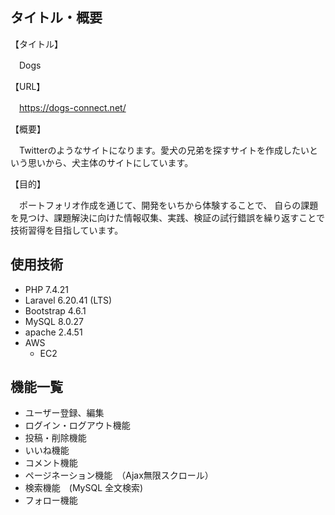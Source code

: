 ## タイトル・概要

【タイトル】

　Dogs

【URL】
   
　https://dogs-connect.net/


【概要】

　Twitterのようなサイトになります。愛犬の兄弟を探すサイトを作成したいという思いから、犬主体のサイトにしています。

【目的】

　ポートフォリオ作成を通じて、開発をいちから体験することで、 自らの課題を見つけ、課題解決に向けた情報収集、実践、検証の試行錯誤を繰り返すことで技術習得を目指しています。


## 使用技術

- PHP 7.4.21
- Laravel 6.20.41 (LTS)
- Bootstrap 4.6.1
- MySQL 8.0.27
- apache 2.4.51
- AWS
  - EC2





## 機能一覧

- ユーザー登録、編集
- ログイン・ログアウト機能
- 投稿・削除機能
- いいね機能
- コメント機能
- ページネーション機能　（Ajax無限スクロール）
- 検索機能　(MySQL 全文検索)
- フォロー機能
